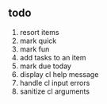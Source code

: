 todo
----

1. resort items
2. mark quick
3. mark fun
4. add tasks to an item
5. mark due today
6. display cl help message
7. handle cl input errors
8. sanitize cl arguments
